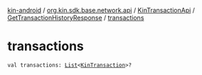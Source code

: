 [kin-android](../../../index.md) / [org.kin.sdk.base.network.api](../../index.md) / [KinTransactionApi](../index.md) / [GetTransactionHistoryResponse](index.md) / [transactions](./transactions.md)

# transactions

`val transactions: `[`List`](https://kotlinlang.org/api/latest/jvm/stdlib/kotlin.collections/-list/index.html)`<`[`KinTransaction`](../../../org.kin.sdk.base.stellar.models/-kin-transaction/index.md)`>?`